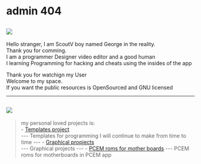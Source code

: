 # admin 404

![](https://www.intel.com/content/dam/develop/external/us/en/images/gnu-782854.jpg)
---

Hello stranger, I am ScoutV boy named George in the reality.  
Thank you for comming.  
I am a programmer Designer video editor and a good human  
I learning Programming for hacking and cheats using the insides of the app  

Thank you for watchign my User  
Welcome to my space.  
If you want the public resources is OpenSourced and GNU licensed

---
![](https://upload.wikimedia.org/wikipedia/commons/9/93/GPLv3_Logo.svg)
---

> my personal loved projects is:  
	- [Templates project](https://github.com/admin404/Templates.git)  
	---
	Templates for programming I will continue to make from time to time
	---
	- [Graphical propjects](https://github.com/admin404/projects.git)  
	---
	Graphical projects
	---
	- [PCEM roms for mother boards](https://github.com/admin404/ROMs_pcem.git)
	---
	PCEM roms for motherboards in PCEM app